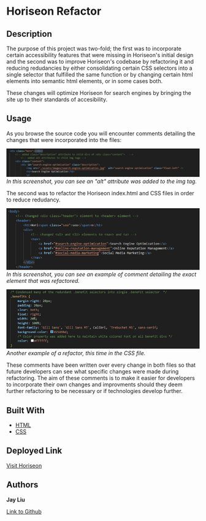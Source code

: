 # Horiseon Refactor

## Description


The purpose of this project was two-fold; the first was to incorporate certain accessibility features that were missing in Horiseon's initial design and the second was to improve Horiseon's codebase by refactoring it and reducing redudancies by either consolidating certain CSS selectors into a single selector that fulfilled the same function or by changing certain html elements into semantic html elements, or in some cases both.

These changes will optimize Horiseon for search engines by bringing the site up to their standards of accesibility. 

## Usage

As you browse the source code you will encounter comments detailing the changes that were incorporated into the files:

![Alt text](assets\images\image.png)
*In this screenshot, you can see an "alt" attribute was added to the img tag.*

The second was to refactor the Horiseon index.html and CSS files in order to reduce redudancy.

![Alt text](assets\images\image-1.png)
*In this screenshot, you can see an example of comment detailing the exact element that was refactored.*

![Alt text](assets\images\image-2.png)
*Another example of a refactor, this time in the CSS file.*

These comments have been written over every change in both files so that future developers can see what specific changes were made during refactoring. The aim of these comments is to make it easier for developers to incorporate their own changes and improvments should they deem further refactoring to be necessary or if technologies develop further.  

## Built With

* [HTML](https://developer.mozilla.org/en-US/docs/Web/HTML)
* [CSS](https://developer.mozilla.org/en-US/docs/Web/CSS)

## Deployed Link
[Visit Horiseon](https://chapjae.github.io/horiseon-challenge/)

## Authors

**Jay Liu**

[Link to Github](https://github.com/Chapjae)